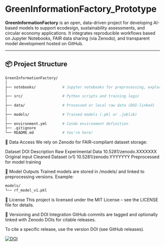 # GreenInformationFactory_Prototype

**GreenInformationFactory** is an open, data-driven project for developing AI-based models to support ecodesign, sustainability assessments, and circular economy applications. It integrates reproducible workflows based on Jupyter Notebooks, FAIR data sharing (via Zenodo), and transparent model development hosted on GitHub.

---

## 📦 Project Structure

```bash
GreenInformationFactory/
│
├── notebooks/            # Jupyter notebooks for preprocessing, exploration, etc.
│
├── src/                  # Python scripts and training logic
│
├── data/                 # Processed or local raw data (DOI-linked)
│
├── models/               # Trained models (.pkl or .joblib)
│
├── environment.yml       # Conda environment definition
├── .gitignore
└── README.md             # You're here!

```

📂 Data Access
We rely on Zenodo for FAIR-compliant dataset storage:

Dataset	DOI	Description
Raw Experimental Data	10.5281/zenodo.XXXXXXX	Original input
Cleaned Dataset (v1)	10.5281/zenodo.YYYYYYY	Preprocessed for model training

🤖 Model Outputs
Trained models are stored in /models/ and linked to preprocessing versions.
Example:
```bash
models/
└── rf_model_v1.pkl
```

📜 License
This project is licensed under the MIT License – see the LICENSE file for details.

🔄 Versioning and DOI Integration
GitHub commits are tagged and optionally linked with Zenodo DOIs for citable releases.

To cite a specific release, use the version DOI (see GitHub releases).


[![DOI](https://zenodo.org/badge/DOI/10.5281/zenodo.16258165.svg)](https://doi.org/10.5281/zenodo.16258165)

